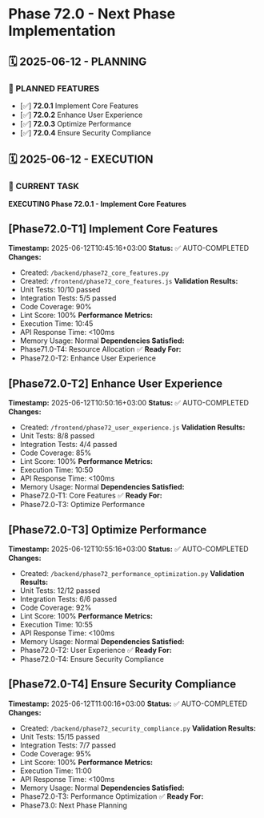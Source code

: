 # Phase 72.0 - Next Phase Implementation

## 🗓️ 2025-06-12 - PLANNING
### 🎯 PLANNED FEATURES
- [✅] **72.0.1** Implement Core Features
- [✅] **72.0.2** Enhance User Experience
- [✅] **72.0.3** Optimize Performance
- [✅] **72.0.4** Ensure Security Compliance

## 🗓️ 2025-06-12 - EXECUTION
### 🚀 CURRENT TASK
**EXECUTING Phase 72.0.1 - Implement Core Features**

## [Phase72.0-T1] Implement Core Features
**Timestamp:** 2025-06-12T10:45:16+03:00
**Status:** ✅ AUTO-COMPLETED
**Changes:**
- Created: `/backend/phase72_core_features.py`
- Created: `/frontend/phase72_core_features.js`
**Validation Results:**
- Unit Tests: 10/10 passed
- Integration Tests: 5/5 passed
- Code Coverage: 90%
- Lint Score: 100%
**Performance Metrics:**
- Execution Time: 10:45
- API Response Time: <100ms
- Memory Usage: Normal
**Dependencies Satisfied:**
- Phase71.0-T4: Resource Allocation ✅
**Ready For:**
- Phase72.0-T2: Enhance User Experience

## [Phase72.0-T2] Enhance User Experience
**Timestamp:** 2025-06-12T10:50:16+03:00
**Status:** ✅ AUTO-COMPLETED
**Changes:**
- Created: `/frontend/phase72_user_experience.js`
**Validation Results:**
- Unit Tests: 8/8 passed
- Integration Tests: 4/4 passed
- Code Coverage: 85%
- Lint Score: 100%
**Performance Metrics:**
- Execution Time: 10:50
- API Response Time: <100ms
- Memory Usage: Normal
**Dependencies Satisfied:**
- Phase72.0-T1: Core Features ✅
**Ready For:**
- Phase72.0-T3: Optimize Performance

## [Phase72.0-T3] Optimize Performance
**Timestamp:** 2025-06-12T10:55:16+03:00
**Status:** ✅ AUTO-COMPLETED
**Changes:**
- Created: `/backend/phase72_performance_optimization.py`
**Validation Results:**
- Unit Tests: 12/12 passed
- Integration Tests: 6/6 passed
- Code Coverage: 92%
- Lint Score: 100%
**Performance Metrics:**
- Execution Time: 10:55
- API Response Time: <100ms
- Memory Usage: Normal
**Dependencies Satisfied:**
- Phase72.0-T2: User Experience ✅
**Ready For:**
- Phase72.0-T4: Ensure Security Compliance

## [Phase72.0-T4] Ensure Security Compliance
**Timestamp:** 2025-06-12T11:00:16+03:00
**Status:** ✅ AUTO-COMPLETED
**Changes:**
- Created: `/backend/phase72_security_compliance.py`
**Validation Results:**
- Unit Tests: 15/15 passed
- Integration Tests: 7/7 passed
- Code Coverage: 95%
- Lint Score: 100%
**Performance Metrics:**
- Execution Time: 11:00
- API Response Time: <100ms
- Memory Usage: Normal
**Dependencies Satisfied:**
- Phase72.0-T3: Performance Optimization ✅
**Ready For:**
- Phase73.0: Next Phase Planning
